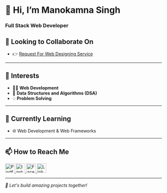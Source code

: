 # 👋 Hi, I’m **Manokamna Singh**
### **Full Stack Web Developer**
## 💞️ **Looking to Collaborate On**
- 👉 [Request For Web Designing Service](https://tinyurl.com/33ar4mzz)
---
## 👀 **Interests**
- 🧑‍💻 **Web Development**  
- 🧠 **Data Structures and Algorithms (DSA)**  
- 💡 **Problem Solving**  
---
## 🌱 **Currently Learning**
- 🌐 Web Development & Web Frameworks
---
## 📫 How to Reach Me

<p align="left">
  <a href="https://manokamnasingh1.github.io/Portfolio1/" target="_blank">
    <img src="https://img.icons8.com/fluency/48/domain.png" width="30" alt="Portfolio"/>
  </a>
  <a href="https://www.instagram.com/manokamnasingh.official" target="_blank">
    <img src="https://img.icons8.com/fluency/48/instagram-new.png" width="30" alt="Instagram"/>
  </a>
  <a href="https://www.facebook.com/manokamna.singh.7771/" target="_blank">
    <img src="https://img.icons8.com/color/48/facebook-new.png" width="30" alt="Facebook"/>
  </a>
  <a href="https://www.linkedin.com/in/manokamna-singh-b25017213/" target="_blank">
    <img src="https://img.icons8.com/color/48/linkedin.png" width="30" alt="LinkedIn"/>
  </a>
</p>





---

_💬 Let's build amazing projects together!_


